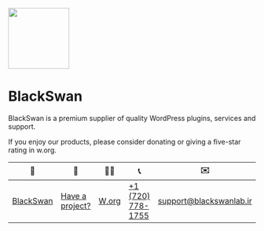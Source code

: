 [<img src="https://user-images.githubusercontent.com/18598809/177135830-abb0f223-8a43-4d28-bf1d-a79dc6a106ac.svg" width="124">](https://amirhp.com/landing)

# BlackSwan

BlackSwan is a premium supplier of quality WordPress plugins, services and support.

If you enjoy our products, please consider donating or giving a five-star rating in w.org.

🦢|💼|🧑‍💻|📞|✉️
---|---|---|---|---
<a href="https://blackswanlab.ir/" rel="nofollow">BlackSwan</a> | <a href="https://amirhp.com/contact" rel="nofollow">Have a project?</a> | <a href="https://profiles.wordpress.org/blackswanlab" rel="nofollow">W.org</a> | <a href="https://wa.me/17207781755" rel="nofollow">+1 (720) 778-1755</a> | <a href="mailto:support@blackswanlab.ir" rel="nofollow">support@blackswanlab.ir</a>

